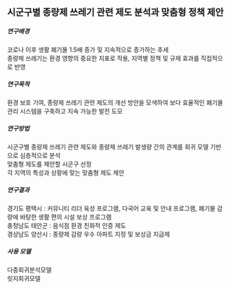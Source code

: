 ## 시군구별 종량제 쓰레기 관련 제도 분석과 맞춤형 정책 제안

##### 연구배경
코로나 이후 생활 폐기물 1.5배 증가 및 지속적으로 증가하는 추세  
종량제 쓰레기는 환경 영향의 중요한 지표로 작용, 지역별 정책 및 규제 효과를 직접적으로 반영

##### 연구목적
환경 보호 기여, 종량제 쓰레기 관련 제도의 개선 방안을 모색하여 보다 효율적인 폐기물 관리 시스템을 구축하고 지속 가능한 발전 도모

##### 연구방법
시군구별 종량제 쓰레기 관련 제도와 종량제 쓰레기 발생량 간의 관계를 회귀 모델 기반으로 심층적으로 분석  
맞춤형 제도를 제안할 시군구 선정  
각 지역의 특성과 상황에 맞는 맞춤형 제도 제안

##### 연구결과
경기도 평택시 : 커뮤니티 리더 육성 프로그램, 다국어 교육 및 안내 프로그램, 폐기물 감량에 바탕한 생활 편의 시설 보상 프로그램  
충청남도 태안군 : 음식점 환경 친화적 인증 제도  
경상남도 양산시 : 종량제 감량 우수 아파트 지정 및 보상금 지급제  

##### 사용 모델
다중회귀분석모델  
릿지회귀모델
